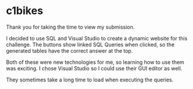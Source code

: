 # c1bikes
Thank you for taking the time to view my submission. 

I decided to use SQL and Visual Studio to create a dynamic website for this challenge. The buttons show linked SQL Queries when clicked, so the generated tables have the correct answer at the top.

Both of these were new technologies for me, so learning how to use them was exciting. I chose Visual Studio so I could use their GUI editor as well. 


They sometimes take a long time to load when executing the queries.
